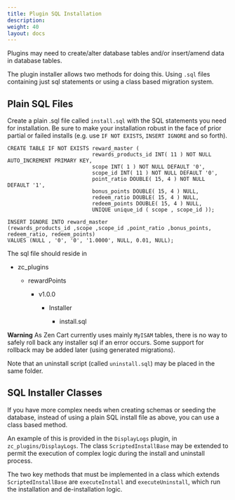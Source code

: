 ```yaml
---
title: Plugin SQL Installation
description: 
weight: 40
layout: docs
---
```


Plugins may need to create/alter database tables and/or insert/amend data in database tables.

The plugin installer allows two methods for doing this. Using `.sql` files containing just sql statements or
using a class based migration system.

## Plain SQL Files

Create a plain .sql file called `install.sql` with the SQL statements you need for installation. Be sure to make your installation robust in the face of prior partial or failed installs (e.g. use `IF NOT EXISTS`, `INSERT IGNORE` and so forth). 

    CREATE TABLE IF NOT EXISTS reward_master (
                               rewards_products_id INT( 11 ) NOT NULL AUTO_INCREMENT PRIMARY KEY,
                               scope INT( 1 ) NOT NULL DEFAULT '0',
                               scope_id INT( 11 ) NOT NULL DEFAULT '0',
                               point_ratio DOUBLE( 15, 4 ) NOT NULL DEFAULT '1',
                               bonus_points DOUBLE( 15, 4 ) NULL,
                               redeem_ratio DOUBLE( 15, 4 ) NULL,
                               redeem_points DOUBLE( 15, 4 ) NULL,
                               UNIQUE unique_id ( scope , scope_id ));

    INSERT IGNORE INTO reward_master
    (rewards_products_id ,scope ,scope_id ,point_ratio ,bonus_points, redeem_ratio, redeem_points)
    VALUES (NULL , '0', '0', '1.0000', NULL, 0.01, NULL);


The sql file should reside in

- zc_plugins

    - rewardPoints

        - v1.0.0

            - Installer

                - install.sql


**Warning** As Zen Cart currently uses mainly `MyISAM` tables, there is no way to safely roll back any
  installer sql if an error occurs. Some support for rollback may be added later (using generated migrations).

Note that an uninstall script (called `uninstall.sql`) may be placed in the same folder. 


## SQL Installer Classes

If you have more complex needs when creating schemas or seeding the database, instead of 
using a plain SQL install file as above, you can use a class based method.

An example of this is provided in the `DisplayLogs` plugin, in `zc_plugins/DisplayLogs`.  The class `ScriptedInstallBase` may be extended to permit the execution of complex logic during the install and uninstall process. 

The two key methods that must be implemented in a class which extends `ScriptedInstallBase` are `executeInstall` and `executeUninstall`, which run the installation and de-installation logic.  


